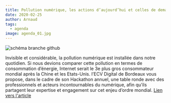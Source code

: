 ```yaml
---
title: Pollution numérique, les actions d’aujourd’hui et celles de demain
date: 2020-02-25
author: Arnaud
tags: 
  - agenda
image: agenda_01.jpg
---
```

![schéma branche github](/static/img/agenda_01.jpg)

Invisible et considérable, la pollution numérique est installée dans notre quotidien. Si nous devions comparer cette pollution en termes de consommation d’énergie, Internet serait le 3e plus gros consommateur mondial après la Chine et les Etats-Unis.
l’ECV Digital de Bordeaux vous propose, dans le cadre de son Hackathon annuel, une table ronde avec des professionnels et acteurs incontournables du numérique, afin qu’ils partagent leur expertise et engagement sur cet enjeu d’ordre mondial.
[Lien vers l'article](https://www.meetup.com/fr-FR/Conferences-ECV-BORDEAUX/events/268651406/)
